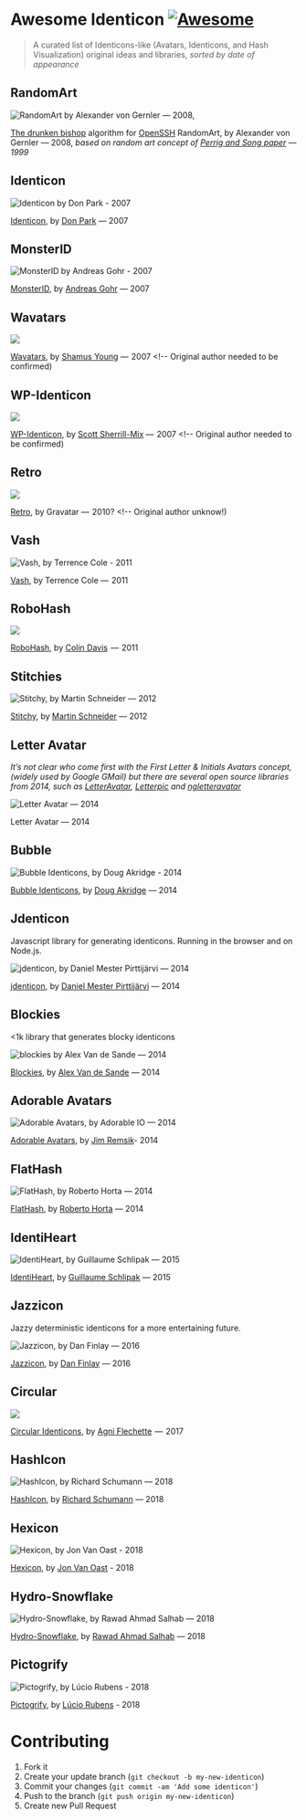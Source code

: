 # Awesome Identicon [![Awesome](https://awesome.re/badge.svg)](https://github.com/sindresorhus/awesome)


> A curated list of Identicons-like (Avatars, Identicons, and Hash Visualization) original ideas and libraries, *sorted by date of appearance*

<!-- 1999 -->
## RandomArt
![RandomArt by Alexander von Gernler — 2008,](media/RandomArt_OpenSSH.png) <!-- w/ https://github.com/qistoph/RandArt -->


[The drunken bishop](http://citeseerx.ist.psu.edu/viewdoc/download?doi=10.1.1.424.4771&rep=rep1&type=pdf) algorithm for [OpenSSH](https://www.openssh.com/txt/release-5.1) RandomArt, by Alexander von Gernler — 2008, *based on random art concept of [Perrig and Song paper](https://users.ece.cmu.edu/~adrian/projects/validation/validation.pdf "Hash Visualization: a New Technique to improve Real-World Security") — 1999*

<!-- 2007 -->
## Identicon
![Identicon by Don Park - 2007](media/Identicon_Don-Park.png)

[Identicon](http://identicon.net/), by [Don Park](https://github.com/donpark) — 2007

## MonsterID
![MonsterID by Andreas Gohr - 2007](media/MonsterID_Andreas-Gohr.png)

[MonsterID](https://github.com/splitbrain/monsterID), by [Andreas Gohr](https://github.com/splitbrain) — 2007

## Wavatars
![](media/Wavatars_Shamus-Young.png)

[Wavatars](http://www.shamusyoung.com/twentysidedtale/?p=1462), by [Shamus Young](https://github.com/ShamusYoung) —  2007 <!-- Original author needed to be confirmed) 

## WP-Identicon
![](media/wp-identicon_Scott-Sherrill-Mix.png	)

[WP-Identicon](http://scott.sherrillmix.com/blog/blogger/wp_identicon/), by [Scott Sherrill-Mix](https://github.com/sherrillmix) —  2007 <!-- Original author needed to be confirmed)


<!-- 2010 -->

## Retro
![](media/retro.png)

[Retro](), by Gravatar —  2010? <!-- Original author unknow!)  


<!-- 2011 -->

## Vash
![Vash, by Terrence Cole - 2011](media/Vash_Terrence-Cole.png)

[Vash](https://github.com/thevash/vash), by Terrence Cole —  2011

## RoboHash
![](media/RoboHash_Colin-Davis.png)

[RoboHash](https://github.com/e1ven/Robohash), by [Colin Davis](https://github.com/e1ven)  —  2011


<!-- 2012 -->

## Stitchies
![Stitchy, by Martin Schneider — 2012](media/Stitchy_Martin-Schneider.png)

[Stitchy](https://github.com/craftoid/stitchies-p5), by [Martin Schneider](https://github.com/craftoid) — 2012

<!-- 2013 -->


<!-- 2014 -->
## Letter Avatar
*It’s not clear who come first with the First Letter & Initials Avatars concept, (widely used by Google GMail) but there are several open source libraries from 2014, such as [LetterAvatar](https://github.com/ksz2k/letter_avatar), [Letterpic](https://github.com/yakovlevga/letterpic) and [ngletteravatar](https://github.com/uttesh/ngletteravatar)*

![Letter Avatar — 2014](media/First-Letter-Avatars.png)

 Letter Avatar — 2014

## Bubble
![Bubble Identicons, by Doug Akridge - 2014](media/bubble-identicon_Doug-Akridge.png)

[Bubble Identicons](https://github.com/dakridge/identicon), by [Doug Akridge](https://github.com/dakridge) — 2014

## Jdenticon
Javascript library for generating identicons. Running in the browser and on Node.js.

![jdenticon, by Daniel Mester Pirttijärvi — 2014](media/jdenticon_Daniel-Mester-Pirttijarvi.png)

 [jdenticon](https://github.com/dmester/jdenticon), by [Daniel Mester Pirttijärvi](https://github.com/dmester) — 2014

## Blockies
<1k library that generates blocky identicons

![blockies by Alex Van de Sande — 2014](media/Blockies_Alex-Van-de-Sande.png)

[Blockies](https://github.com/ethereum/blockies), by [Alex Van de Sande](https://github.com/alexvandesande) — 2014

## Adorable Avatars
![Adorable Avatars, by Adorable IO — 2014](media/Adorable-Avatars_Adorable-IO.png)

[Adorable Avatars](https://github.com/adorableio/avatars-api-middleware), by [Jim Remsik](https://github.com/bigtiger)<!-- [Adorable IO](https://github.com/adorableio) -->- 2014

## FlatHash
![FlatHash, by Roberto Horta — 2014](media/flathash_Micah-Nordland.png)

[FlatHash](http://flathash.com/), by [Roberto Horta](https://www.linkedin.com/in/bertohorta/) — 2014

<!-- 2015 -->

## IdentiHeart
![IdentiHeart, by Guillaume Schlipak — 2015](media/IdentiHeart_Guillaume-Schlipak.png)

[IdentiHeart](https://github.com/Schlipak/IdentiHeart), by [Guillaume Schlipak](https://github.com/Schlipak) — 2015

<!-- 2016 -->

## Jazzicon
Jazzy deterministic identicons for a more entertaining future.

![Jazzicon, by Dan Finlay — 2016](media/Jazzicon_Dan-Finlay.png)

[Jazzicon](https://github.com/danfinlay/jazzicon), by [Dan Finlay](https://github.com/danfinlay) — 2016

<!-- 2017 -->

## Circular
![](media/Circular-identicons_Agni-Flechette.png)

[Circular Identicons](https://github.com/ea7ababe/identicon), by [Agni Flechette](https://github.com/ea7ababe)  —  2017


<!-- 2018 -->

## HashIcon
![HashIcon, by Richard Schumann — 2018](media/HashIcon_Richard-Schumann.png)

[HashIcon](https://github.com/ETCDEVTeam/hashicon), by [Richard Schumann](https://github.com/scco) — 2018

## Hexicon
![Hexicon, by Jon Van Oast - 2018](media/hexicon_Jon-Van-Oast.png)

[Hexicon](https://github.com/naknomum/hexicon/), by [Jon Van Oast](https://github.com/naknomum) - 2018


## Hydro-Snowflake
![Hydro-Snowflake, by Rawad Ahmad Salhab — 2018](media/Hydro-Snowflake_Rawad-Ahmad-Salhab.png)

[Hydro-Snowflake](https://github.com/cyphercodes96/Hydro-Snowflake-Identicon-Generator), by [Rawad Ahmad Salhab](https://github.com/cyphercodes96) — 2018


## Pictogrify
![Pictogrify, by Lúcio Rubens - 2018](media/Pictogrify_Lucio-Rubens.png)

[Pictogrify](https://github.com/luciorubeens/pictogrify), by [Lúcio Rubens](https://github.com/luciorubeens) - 2018


# Contributing

1. Fork it
2. Create your update branch (`git checkout -b my-new-identicon`)
3. Commit your changes (`git commit -am 'Add some identicon'`)
4. Push to the branch (`git push origin my-new-identicon`)
5. Create new Pull Request
